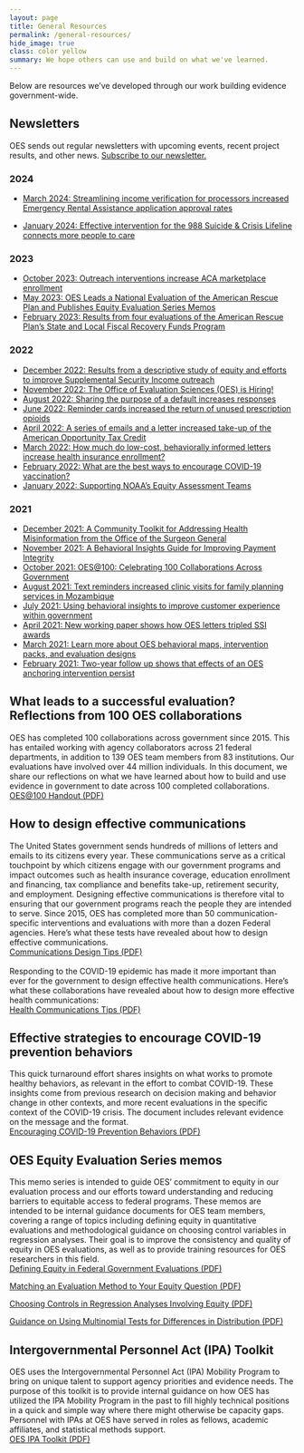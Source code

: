 ```yaml
---
layout: page
title: General Resources
permalink: /general-resources/
hide_image: true
class: color yellow
summary: We hope others can use and build on what we've learned.
---
```

Below are resources we’ve developed through our work building evidence government-wide.

## Newsletters
OES sends out regular newsletters with upcoming events, recent project results, and other news. <a href="https://goo.gl/forms/VgSGvpAZZn61oxy62" target="_blank">Subscribe to our newsletter.</a>

### 2024
- <a class="usa-link usa-link--external" href="https://content.govdelivery.com/accounts/USGSA/bulletins/38d7090" target="_blank">March 2024: Streamlining income verification for processors increased Emergency Rental Assistance application approval rates</a>

- <a class="usa-link usa-link--external" href="https://content.govdelivery.com/accounts/USGSA/bulletins/3815f3c" target="_blank">January 2024: Effective intervention for the 988 Suicide & Crisis Lifeline connects more people to care</a>

### 2023
- <a class="usa-link usa-link--external" href="https://content.govdelivery.com/accounts/USGSA/bulletins/37524e7?reqfrom=share" target="_blank">October 2023: Outreach interventions increase ACA marketplace enrollment</a>
- <a class="usa-link usa-link--external" href="https://content.govdelivery.com/accounts/USGSA/bulletins/35c2703?reqfrom=share" target="_blank">May 2023: OES Leads a National Evaluation of the American Rescue Plan and Publishes Equity Evaluation Series Memos</a>
- <a class="usa-link usa-link--external" href="https://content.govdelivery.com/accounts/USGSA/bulletins/349ef73?reqfrom=share" target="_blank">February 2023: Results from four evaluations of the American Rescue Plan’s State and Local Fiscal Recovery Funds Program</a>

### 2022
- <a class="usa-link usa-link--external" href="https://content.govdelivery.com/accounts/USGSA/bulletins/33d8e04?reqfrom=share" target="_blank">December 2022: Results from a descriptive study of equity and efforts to improve Supplemental Security Income outreach</a>
- <a class="usa-link usa-link--external" href="https://content.govdelivery.com/accounts/USGSA/bulletins/338510f?reqfrom=share" target="_blank">November 2022: The Office of Evaluation Sciences (OES) is Hiring!</a>
- <a class="usa-link usa-link--external" href="https://content.govdelivery.com/accounts/USGSA/bulletins/325c020?reqfrom=share" target="_blank">August 2022: Sharing the purpose of a default increases responses</a>
- <a class="usa-link usa-link--external" href="https://content.govdelivery.com/accounts/USGSA/bulletins/31bf701?reqfrom=share" target="_blank">June 2022: Reminder cards increased the return of unused prescription opioids</a>
- <a class="usa-link usa-link--external" href="https://content.govdelivery.com/accounts/USGSA/bulletins/314f329?reqfrom=share" target="_blank">April 2022: A series of emails and a letter increased take-up of the American Opportunity Tax Credit</a>
- <a class="usa-link usa-link--external" href="https://content.govdelivery.com/accounts/USGSA/bulletins/310d80b?reqfrom=share" target="_blank">March 2022: How much do low-cost, behaviorally informed letters increase health insurance enrollment?</a>
- <a class="usa-link usa-link--external" href="https://content.govdelivery.com/accounts/USGSA/bulletins/30bcc58?reqfrom=share" target="_blank">February 2022: What are the best ways to encourage COVID-19 vaccination?</a>
- <a class="usa-link usa-link--external" href="https://content.govdelivery.com/accounts/USGSA/bulletins/30690f8?reqfrom=share" target="_blank">January 2022: Supporting NOAA’s Equity Assessment Teams</a>

### 2021
- <a class="usa-link usa-link--external" href="https://content.govdelivery.com/accounts/USGSA/bulletins/3005258?reqfrom=share" target="_blank">December 2021: A Community Toolkit for Addressing Health Misinformation from the Office of the Surgeon General</a>
- <a class="usa-link usa-link--external" href="https://content.govdelivery.com/accounts/USGSA/bulletins/2f99f82?reqfrom=share" target="_blank">November 2021: A Behavioral Insights Guide for Improving Payment Integrity</a>
- <a class="usa-link usa-link--external" href="https://content.govdelivery.com/accounts/USGSA/bulletins/2f99f82?reqfrom=share" target="_blank">October 2021: OES@100: Celebrating 100 Collaborations Across Government</a>
- <a class="usa-link usa-link--external" href="https://content.govdelivery.com/accounts/USGSA/bulletins/2ee35fe?reqfrom=share" target="_blank">August 2021: Text reminders increased clinic visits for family planning services in Mozambique</a>
- <a class="usa-link usa-link--external" href="https://content.govdelivery.com/accounts/USGSA/bulletins/2e6fed5?reqfrom=share" target="_blank">July 2021: Using behavioral insights to improve customer experience within government</a>
- <a class="usa-link usa-link--external" href="https://content.govdelivery.com/accounts/USGSA/bulletins/2cc7dff?reqfrom=share" target="_blank">April 2021: New working paper shows how OES letters tripled SSI awards</a>
- <a class="usa-link usa-link--external" href="https://content.govdelivery.com/accounts/USGSA/bulletins/2c5f7ee?reqfrom=share" target="_blank">March 2021: Learn more about OES behavioral maps, intervention packs, and evaluation designs</a>
- <a class="usa-link usa-link--external" href="https://content.govdelivery.com/accounts/USGSA/bulletins/2c1e13f?reqfrom=share" target="_blank">February 2021: Two-year follow up shows that effects of an OES anchoring intervention persist</a>


## What leads to a successful evaluation? Reflections from 100 OES collaborations
OES has completed 100 collaborations across government since 2015. This has entailed working with agency collaborators across 21 federal departments, in addition to 139 OES team members from 83 institutions. Our evaluations have involved over 44 million individuals. In this document, we share our reflections on what we have learned about how to build and use evidence in government to date across 100 completed collaborations.
<br/>
<a class="usa-button margin-top-2" href="{{ '/assets/files/Reflections-from-100-OES-collaborations.pdf' | prepend: site.baseurl }}" target="_blank">OES@100 Handout (PDF)</a>
<br>

## How to design effective communications
The United States government sends hundreds of millions of letters and emails to its citizens every year. These communications serve as a critical touchpoint by which citizens engage with our government programs and impact outcomes such as health insurance coverage, education enrollment and financing, tax compliance and benefits take-up, retirement security, and employment. Designing effective communications is therefore vital to ensuring that our government programs reach the people they are intended to serve. Since 2015, OES has completed more than 50 communication-specific interventions and evaluations with more than a dozen Federal agencies. Here’s what these tests have revealed about how to design effective communications.
<br/>
<a class="usa-button margin-top-2" href="{{ '/assets/abstracts/OES Learnings on Writing Better Communications 2018.pdf' | prepend: site.baseurl }}" target="_blank">Communications Design Tips (PDF)</a>
<br><br>
Responding to the COVID-19 epidemic has made it more important than ever for the government to design effective health communications. Here’s what these collaborations have revealed about how to design more effective health communications:
<br>
<a class="usa-button margin-top-2" href="{{ '/assets/files/oes-health-communications.pdf' | prepend: site.baseurl }}" target="_blank">Health Communications Tips (PDF)</a>
<br>

## Effective strategies to encourage COVID-19 prevention behaviors
This quick turnaround effort shares insights on what works to promote healthy behaviors, as relevant in the effort to combat COVID-19. These insights come from previous research on decision making and behavior change in other contexts, and more recent evaluations in the specific context of the COVID-19 crisis. The document includes relevant evidence on the message and the format. 
<br/>
<a class="usa-button margin-top-2" href="{{ '/assets/abstracts/OEScovidinsightssummaryNov2020.pdf' | prepend: site.baseurl }}" target="_blank">Encouraging COVID-19 Prevention Behaviors (PDF)</a>
<br>

## OES Equity Evaluation Series memos
This memo series is intended to guide OES’ commitment to equity in our evaluation process and our efforts toward understanding and reducing barriers to equitable access to federal programs. These memos are intended to be internal guidance documents for OES team members, covering a range of topics including defining equity in quantitative evaluations and methodological guidance on choosing control variables in regression analyses. Their goal is to improve the consistency and quality of equity in OES evaluations, as well as to provide training resources for OES researchers in this field.
<br/>
<a class="usa-button margin-top-2" href="{{ '/assets/files/defining-equity-in-federal-government-evaluations.pdf' | prepend: site.baseurl }}" target="_blank">Defining Equity in Federal Government Evaluations (PDF)</a>
    
  <a class="usa-button margin-top-2" href="{{ '/assets/files/matching-an-evaluation-method-to-your-equity-question.pdf' | prepend: site.baseurl }}" target="_blank">Matching an Evaluation Method to Your Equity Question (PDF)</a>
    
<a class="usa-button margin-top-2" href="{{ '/assets/files/choosing-controls-in-regression-analyses-involving-equity.pdf' | prepend: site.baseurl }}" target="_blank">Choosing Controls in Regression Analyses Involving Equity (PDF)</a>
    
<a class="usa-button margin-top-2" href="{{ '/assets/files/guidance-on-using-multinomial-tests-for-differences-in-distribution.pdf' | prepend: site.baseurl }}" target="_blank">Guidance on Using Multinomial Tests for Differences in Distribution (PDF)</a>
<br>

## Intergovernmental Personnel Act (IPA) Toolkit
OES uses the Intergovernmental Personnel Act (IPA) Mobility Program to bring on unique talent to support agency priorities and evidence needs. The purpose of this toolkit is to provide internal guidance on how OES has utilized the IPA Mobility Program in the past to fill highly technical positions in a quick and simple way where there might otherwise be capacity gaps. Personnel with IPAs at OES have served in roles as fellows, academic affiliates, and statistical methods support.
<br/>
<a class="usa-button margin-top-2" href="{{ '/assets/files/ipa-toolkit-oes.pdf' | prepend: site.baseurl }}" target="_blank">OES IPA Toolkit (PDF)</a>

